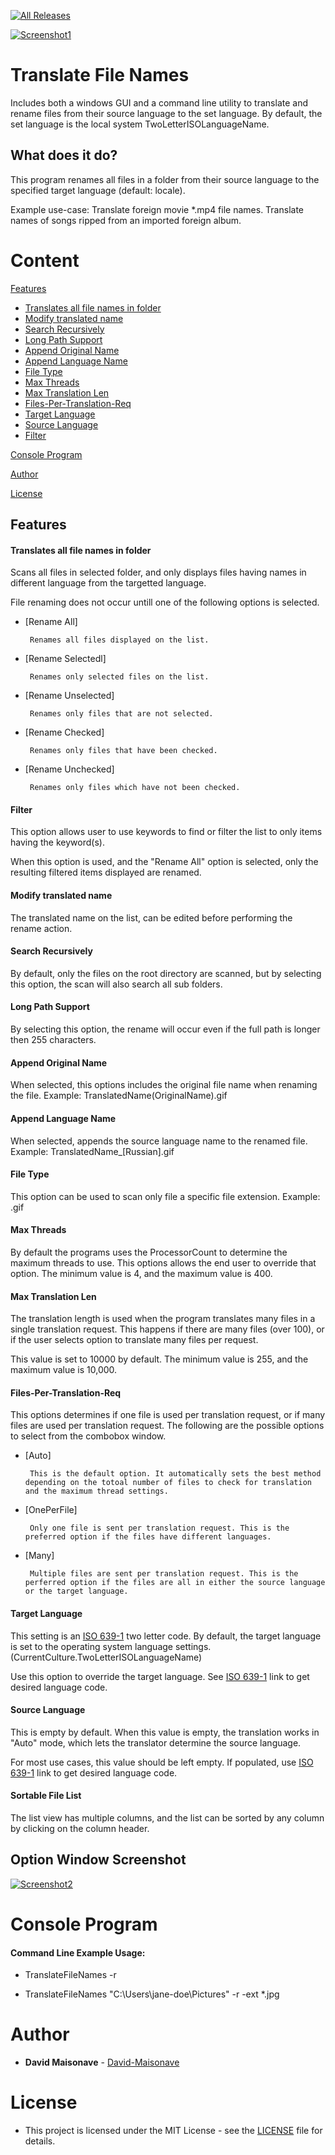 [![All Releases](https://img.shields.io/github/downloads/David-Maisonave/TranslateFileNames/total.svg)](https://github.com/David-Maisonave/TranslateFileNames/releases/latest)

[![Screenshot1](doc/screenshot1.png)](https://github.com/David-Maisonave/TranslateFileNames)

# Translate File Names
Includes both a windows GUI and a command line utility to translate and rename files from their source language to the set language. By default, the set language is the local system TwoLetterISOLanguageName.

## What does it do?

This program renames all files in a folder from their source language to the specified target language (default: locale).

Example use-case:
	Translate foreign movie *.mp4 file names.
	Translate names of songs ripped from an imported foreign album.

# Content

[Features](README.md#Features)
-  [Translates all file names in folder](README.md#Translates-all-file-names-in-folder)
-  [Modify translated name](README.md#Modify-translated-name)
-  [Search Recursively](README.md#Search-Recursively)
-  [Long Path Support](README.md#Long-Path-Support)
-  [Append Original Name](README.md#Append-Original-Name)
-  [Append Language Name](README.md#Append-Language-Name)
-  [File Type](README.md#File-Type)
-  [Max Threads](README.md#Max-Threads)
-  [Max Translation Len](README.md#Max-Translation-Len)
-  [Files-Per-Translation-Req](README.md#Files-Per-Translation-Req)
-  [Target Language](README.md#Target-Language)
-  [Source Language](README.md#Source-Language)
-  [Filter](README.md#Filter)

[Console Program](README.md#Console-Program)

[Author](README.md#Author)

[License](README.md#License)


## Features

#### Translates all file names in folder

Scans all files in selected folder, and only displays files having names in different language from the targetted language.

File renaming does not occur untill one of the following options is selected.
-  [Rename All]

		Renames all files displayed on the list.

-  [Rename Selectedl]

		Renames only selected files on the list.

-  [Rename Unselected]

		Renames only files that are not selected.

-  [Rename Checked]
	
		Renames only files that have been checked.

-  [Rename Unchecked]
	
		Renames only files which have not been checked.

#### Filter

This option allows user to use keywords to find or filter the list to only items having the keyword(s).

When this option is used, and the "Rename All" option is selected, only the resulting filtered items displayed are renamed.

#### Modify translated name

The translated name on the list, can be edited before performing the rename action.

#### Search Recursively

By default, only the files on the root directory are scanned, but by selecting this option, the scan will also search all sub folders.

#### Long Path Support

By selecting this option, the rename will occur even if the full path is longer then 255 characters.

#### Append Original Name 

When selected, this options includes the original file name when renaming the file.  Example: TranslatedName(OriginalName).gif

#### Append Language Name

When selected, appends the source language name to the renamed file. Example: TranslatedName_[Russian].gif

#### File Type

This option can be used to scan only file a specific file extension. Example: .gif

#### Max Threads

By default the programs uses the ProcessorCount to determine the maximum threads to use.  This options allows the end user to override that option.  The minimum value is 4, and the maximum value is 400.

#### Max Translation Len

The translation length is used when the program translates many files in a single translation request.  This happens if there are many files (over 100), or if the user selects option to translate many files per request.

This value is set to 10000 by default.  The minimum value is 255, and the maximum value is 10,000.

#### Files-Per-Translation-Req

This options determines if one file is used per translation request, or if many files are used per translation request. The following are the possible options to select from the combobox window.

-  [Auto]

		This is the default option. It automatically sets the best method depending on the totoal number of files to check for translation and the maximum thread settings.

-  [OnePerFile]

		Only one file is sent per translation request. This is the preferred option if the files have different languages.

-  [Many]

		Multiple files are sent per translation request. This is the perferred option if the files are all in either the source language or the target language.


#### Target Language

This setting is an [ISO 639-1](https://wikipedia.org/wiki/List_of_ISO_639-1_codes) two letter code.
By default, the target language is set to the operating system language settings. (CurrentCulture.TwoLetterISOLanguageName)

Use this option to override the target language.  See [ISO 639-1](https://wikipedia.org/wiki/List_of_ISO_639-1_codes) link to get desired language code.

#### Source Language

This is empty by default. When this value is empty, the translation works in "Auto" mode, which lets the translator determine the source language.

For most use cases, this value should be left empty.  If populated, use [ISO 639-1](https://wikipedia.org/wiki/List_of_ISO_639-1_codes) link to get desired language code.

#### Sortable File List

The list view has multiple columns, and the list can be sorted by any column by clicking on the column header.

## Option Window Screenshot


[![Screenshot2](doc/screenshot2.png)](https://github.com/David-Maisonave/TranslateFileNames)

# Console Program

#### Command Line Example Usage:

-  TranslateFileNames -r

-  TranslateFileNames "C:\Users\jane-doe\Pictures" -r -ext *.jpg


# Author

* **David Maisonave** - [David-Maisonave](https://github.com/David-Maisonave)


# License

-  This project is licensed under the MIT License - see the [LICENSE](LICENSE) file for details.
